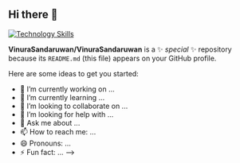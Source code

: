 ## Hi there 👋
[![Technology Skills](https://skillicons.dev/icons?i=github,html,css,js,java,cs,c,dotnet,figma,nodejs,react,tailwind,mysql)](https://skillicons.dev)

**VinuraSandaruwan/VinuraSandaruwan** is a ✨ _special_ ✨ repository because its `README.md` (this file) appears on your GitHub profile.

Here are some ideas to get you started:

- 🔭 I’m currently working on ...
- 🌱 I’m currently learning ...
- 👯 I’m looking to collaborate on ...
- 🤔 I’m looking for help with ...
- 💬 Ask me about ...
- 📫 How to reach me: ...
- 😄 Pronouns: ...
- ⚡ Fun fact: ...
-->
